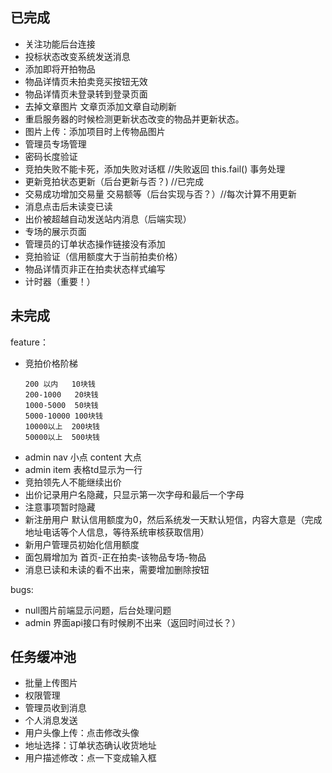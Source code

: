 
## 已完成

- 关注功能后台连接  
- 投标状态改变系统发送消息
- 添加即将开拍物品
- 物品详情页未拍卖竞买按钮无效 
- 物品详情页未登录转到登录页面 
- 去掉文章图片 文章页添加文章自动刷新
- 重启服务器的时候检测更新状态改变的物品并更新状态。
- 图片上传：添加项目时上传物品图片
- 管理员专场管理
- 密码长度验证
- 竞拍失败不能卡死，添加失败对话框 //失败返回 this.fail() 事务处理
- 更新竞拍状态更新（后台更新与否？) //已完成
- 交易成功增加交易量 交易额等（后台实现与否？）//每次计算不用更新
- 消息点击后未读变已读
- 出价被超越自动发送站内消息（后端实现）
- 专场的展示页面
- 管理员的订单状态操作链接没有添加
- 竞拍验证（信用额度大于当前拍卖价格）
- 物品详情页非正在拍卖状态样式编写
- 计时器（重要！）

## 未完成

feature：

- 竞拍价格阶梯
    ```
    200 以内   10块钱
    200-1000   20块钱
    1000-5000  50块钱
    5000-10000 100块钱
    10000以上  200块钱
    50000以上  500块钱
    ```
- admin nav 小点 content 大点
- admin item 表格td显示为一行
- 竞拍领先人不能继续出价
- 出价记录用户名隐藏，只显示第一次字母和最后一个字母
- 注意事项暂时隐藏
- 新注册用户 默认信用额度为0，然后系统发一天默认短信，内容大意是（完成地址电话等个人信息，等待系统审核获取信用）
- 新用户管理员初始化信用额度
- 面包屑增加为 首页-正在拍卖-该物品专场-物品
- 消息已读和未读的看不出来，需要增加删除按钮

bugs:

- null图片前端显示问题，后台处理问题
- admin 界面api接口有时候刷不出来（返回时间过长？）

## 任务缓冲池

- 批量上传图片
- 权限管理
- 管理员收到消息
- 个人消息发送
- 用户头像上传：点击修改头像
- 地址选择：订单状态确认收货地址
- 用户描述修改：点一下变成输入框